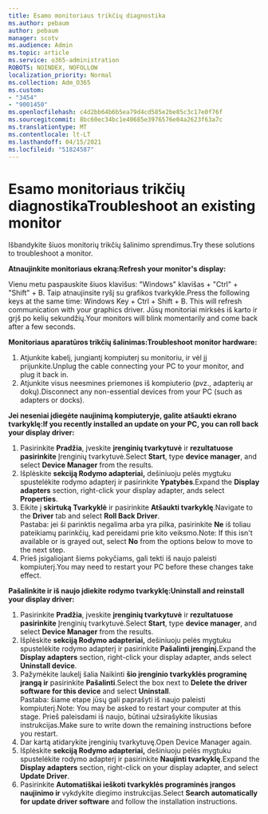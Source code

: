```yaml
---
title: Esamo monitoriaus trikčių diagnostika
ms.author: pebaum
author: pebaum
manager: scotv
ms.audience: Admin
ms.topic: article
ms.service: o365-administration
ROBOTS: NOINDEX, NOFOLLOW
localization_priority: Normal
ms.collection: Adm_O365
ms.custom:
- "3454"
- "9001450"
ms.openlocfilehash: c4d2bb64b6b5ea79d4cd585e2be85c3c17e0f76f
ms.sourcegitcommit: 8bc60ec34bc1e40685e3976576e04a2623f63a7c
ms.translationtype: MT
ms.contentlocale: lt-LT
ms.lasthandoff: 04/15/2021
ms.locfileid: "51824587"
---
```

# <a name="troubleshoot-an-existing-monitor"></a><span data-ttu-id="98135-102">Esamo monitoriaus trikčių diagnostika</span><span class="sxs-lookup"><span data-stu-id="98135-102">Troubleshoot an existing monitor</span></span>

<span data-ttu-id="98135-103">Išbandykite šiuos monitorių trikčių šalinimo sprendimus.</span><span class="sxs-lookup"><span data-stu-id="98135-103">Try these solutions to troubleshoot a monitor.</span></span> 

<span data-ttu-id="98135-104">**Atnaujinkite monitoriaus ekraną:**</span><span class="sxs-lookup"><span data-stu-id="98135-104">**Refresh your monitor's display:**</span></span>

<span data-ttu-id="98135-105">Vienu metu paspauskite šiuos klavišus: "Windows" klavišas + "Ctrl" + "Shift" + B. Taip atnaujinsite ryšį su grafikos tvarkykle.</span><span class="sxs-lookup"><span data-stu-id="98135-105">Press the following keys at the same time: Windows Key  + Ctrl + Shift + B. This will refresh communication with your graphics driver.</span></span> <span data-ttu-id="98135-106">Jūsų monitoriai mirksės iš karto ir grįš po kelių sekundžių.</span><span class="sxs-lookup"><span data-stu-id="98135-106">Your monitors will blink momentarily and come back after a few seconds.</span></span>

<span data-ttu-id="98135-107">**Monitoriaus aparatūros trikčių šalinimas:**</span><span class="sxs-lookup"><span data-stu-id="98135-107">**Troubleshoot monitor hardware:**</span></span>

1. <span data-ttu-id="98135-108">Atjunkite kabelį, jungiantį kompiuterį su monitoriu, ir vėl jį prijunkite.</span><span class="sxs-lookup"><span data-stu-id="98135-108">Unplug the cable connecting your PC to your monitor, and plug it back in.</span></span>
2. <span data-ttu-id="98135-109">Atjunkite visus neesmines priemones iš kompiuterio (pvz., adapterių ar dokų).</span><span class="sxs-lookup"><span data-stu-id="98135-109">Disconnect any non-essential devices from your PC (such as adapters or docks).</span></span>

<span data-ttu-id="98135-110">**Jei neseniai įdiegėte naujinimą kompiuteryje, galite atšaukti ekrano tvarkyklę:**</span><span class="sxs-lookup"><span data-stu-id="98135-110">**If you recently installed an update on your PC, you can roll back your display driver:**</span></span>

1. <span data-ttu-id="98135-111">Pasirinkite **Pradžia**, įveskite **įrenginių tvarkytuvė** ir **rezultatuose pasirinkite** Įrenginių tvarkytuvė.</span><span class="sxs-lookup"><span data-stu-id="98135-111">Select **Start**, type **device manager**, and select **Device Manager** from the results.</span></span>
2. <span data-ttu-id="98135-112">Išplėskite **sekciją Rodymo adapteriai,** dešiniuoju pelės mygtuku spustelėkite rodymo adapterį ir pasirinkite **Ypatybės**.</span><span class="sxs-lookup"><span data-stu-id="98135-112">Expand the **Display adapters** section, right-click your display adapter, ands select **Properties**.</span></span>
3. <span data-ttu-id="98135-113">Eikite į **skirtuką Tvarkyklė** ir pasirinkite **Atšaukti tvarkyklę**.</span><span class="sxs-lookup"><span data-stu-id="98135-113">Navigate to the **Driver** tab and select **Roll Back Driver**.</span></span> <br>
<span data-ttu-id="98135-114">Pastaba: jei ši parinktis negalima arba yra pilka, pasirinkite **Ne** iš toliau pateikiamų parinkčių, kad pereidami prie kito veiksmo.</span><span class="sxs-lookup"><span data-stu-id="98135-114">Note: If this isn't available or is grayed out, select **No** from the options below to move to the next step.</span></span>
4. <span data-ttu-id="98135-115">Prieš įsigaliojant šiems pokyčiams, gali tekti iš naujo paleisti kompiuterį.</span><span class="sxs-lookup"><span data-stu-id="98135-115">You may need to restart your PC before these changes take effect.</span></span>

<span data-ttu-id="98135-116">**Pašalinkite ir iš naujo įdiekite rodymo tvarkyklę:**</span><span class="sxs-lookup"><span data-stu-id="98135-116">**Uninstall and reinstall your display driver:**</span></span>

1. <span data-ttu-id="98135-117">Pasirinkite **Pradžia**, įveskite **įrenginių tvarkytuvė** ir **rezultatuose pasirinkite** Įrenginių tvarkytuvė.</span><span class="sxs-lookup"><span data-stu-id="98135-117">Select **Start**, type **device manager**, and select **Device Manager** from the results.</span></span>
2. <span data-ttu-id="98135-118">Išplėskite **sekciją Rodymo adapteriai,** dešiniuoju pelės mygtuku spustelėkite rodymo adapterį ir pasirinkite **Pašalinti įrenginį.**</span><span class="sxs-lookup"><span data-stu-id="98135-118">Expand the **Display adapters** section, right-click your display adapter, ands select **Uninstall device**.</span></span> 
3. <span data-ttu-id="98135-119">Pažymėkite laukelį šalia Naikinti **šio įrenginio tvarkyklės programinę įrangą ir** pasirinkite **Pašalinti**.</span><span class="sxs-lookup"><span data-stu-id="98135-119">Select the box next to **Delete the driver software for this device** and select **Uninstall**.</span></span><br>
<span data-ttu-id="98135-120">Pastaba: šiame etape jūsų gali paprašyti iš naujo paleisti kompiuterį.</span><span class="sxs-lookup"><span data-stu-id="98135-120">Note: You may be asked to restart your computer at this stage.</span></span> <span data-ttu-id="98135-121">Prieš paleisdami iš naujo, būtinai užsirašykite likusias instrukcijas.</span><span class="sxs-lookup"><span data-stu-id="98135-121">Make sure to write down the remaining instructions before you restart.</span></span>
4. <span data-ttu-id="98135-122">Dar kartą atidarykite įrenginių tvarkytuvę.</span><span class="sxs-lookup"><span data-stu-id="98135-122">Open Device Manager again.</span></span>
5. <span data-ttu-id="98135-123">Išplėskite **sekciją Rodymo adapteriai,** dešiniuoju pelės mygtuku spustelėkite rodymo adapterį ir pasirinkite **Naujinti tvarkyklę**.</span><span class="sxs-lookup"><span data-stu-id="98135-123">Expand the **Display adapters** section, right-click on your display adapter, and select **Update Driver**.</span></span>
6. <span data-ttu-id="98135-124">Pasirinkite **Automatiškai ieškoti tvarkyklės programinės įrangos naujinimo ir** vykdykite diegimo instrukcijas.</span><span class="sxs-lookup"><span data-stu-id="98135-124">Select **Search automatically for update driver software** and follow the installation instructions.</span></span>